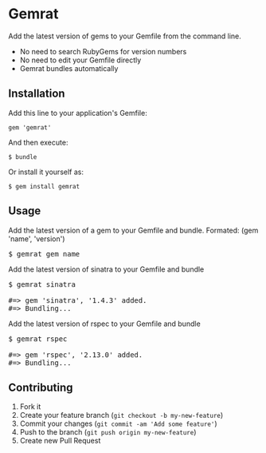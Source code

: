 # Gemrat

Add the latest version of gems to your Gemfile from the command line.

* No need to search RubyGems for version numbers
* No need to edit your Gemfile directly
* Gemrat bundles automatically


## Installation

Add this line to your application's Gemfile:

    gem 'gemrat'

And then execute:

    $ bundle

Or install it yourself as:

    $ gem install gemrat

## Usage
Add the latest version of a gem to your Gemfile and bundle. Formated: (gem 'name', 'version')
<pre>
$ gemrat gem_name
</pre>

Add the latest version of sinatra to your Gemfile and bundle
<pre>
$ gemrat sinatra

#=> gem 'sinatra', '1.4.3' added.
#=> Bundling...
</pre>

Add the latest version of rspec to your Gemfile and bundle
<pre>
$ gemrat rspec

#=> gem 'rspec', '2.13.0' added.
#=> Bundling...
</pre>

## Contributing

1. Fork it
2. Create your feature branch (`git checkout -b my-new-feature`)
3. Commit your changes (`git commit -am 'Add some feature'`)
4. Push to the branch (`git push origin my-new-feature`)
5. Create new Pull Request
